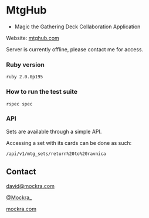 # MtgHub
* Magic the Gathering Deck Collaboration Application

Website: [mtghub.com](http://mtghub.com)

Server is currently offline, please contact me for access.

### Ruby version
    ruby 2.0.0p195

### How to run the test suite
    rspec spec

### API
Sets are available through a simple API.

Accessing a set with its cards can be done as such:

`/api/v1/mtg_sets/return%20to%20ravnica`

## Contact

[david@mockra.com](mailto:david@mockra.com)

[@Mockra_](http://twitter.com/#!/mockra_)

[mockra.com](http://mockra.com)
